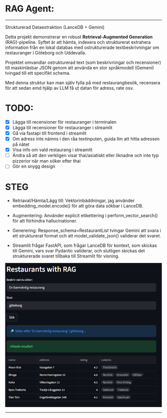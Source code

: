 # RAG Agent: 
---

Strukturerad Dataextraktion (LanceDB + Gemini)

Detta projekt demonstrerar en robust **Retrieval-Augmented Generation** (RAG)-pipeline. 
Syftet är att hämta, indexera och strukturerat extrahera information från en lokal databas med ostrukturerade textbeskrivningar om restauranger i Göteborg och Uddevalla.

Projektet omvandlar ostrukturerad text (som beskrivningar och recensioner) till maskinläsbar JSON genom att använda en stor språkmodell (Gemeni) tvingad till ett specifikt schema.

Med denna struktur kan man själv fylla på med restaurangbesök, recensera för att sedan emd hjälp av LLM få ut datan för adress, rate osv.

# TODO:
- [x] Lägga till recensioner för restauranger i terminalen
- [x] Lägga till recensioner för restauranger i streamlit
- [x] Gå via fastapi till frontend i streamlit
- [x] Om adress inte nämns i den råa textinputen, guida llm att hitta adressen på nätet
- [x] Visa info om vald restaurang i streamlit 
- [ ] Ändra så att den verkligen visar thai/asiatiskt eller liknadne och inte typ pizzerior när man söker efter thai
- [ ] Gör en snygg design

# STEG
- Retriaval/Hämta/Lägg till: Vektorinbäddningar, jag använder embedding_model.encode() för att göra data sökbar i LanceDB.
- Augmentering: Använder explicit etikettering i perform_vector_search() för att förhindra hallucinationer.
- Generering: Response_schema=RestaurantList tvingar Gemini att svara i ett strukturerat format och att model_validate_json() validerar det svaret.

- Streamlit frågar FastAPI, som frågar LanceDB för kontext, som skickas till Gemini, vars svar Pydantic validerar, och slutligen skickas det strukturerade svaret tillbaka till Streamlit för visning.

![Restaurang RAG App Example](Lancedb/logo_for_github.png)

---

